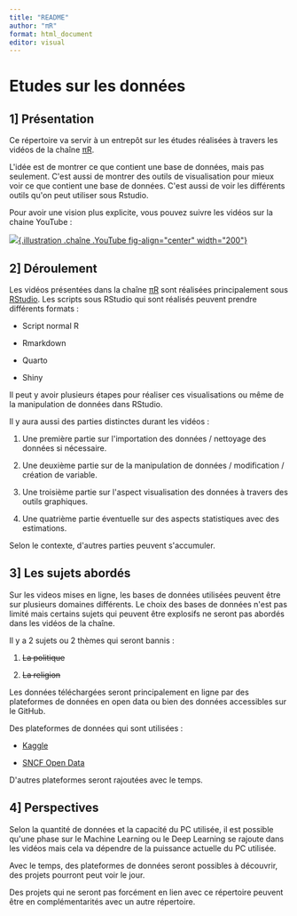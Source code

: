 ```yaml
---
title: "README"
author: "πR"
format: html_document
editor: visual
---
```


# **Etudes sur les données**

## **1] Présentation**

Ce répertoire va servir à un entrepôt sur les études réalisées à travers les vidéos de la chaîne [πR](https://www.youtube.com/@pieRData).

L'idée est de montrer ce que contient une base de données, mais pas seulement. C'est aussi de montrer des outils de visualisation pour mieux voir ce que contient une base de données. C'est aussi de voir les différents outils qu'on peut utiliser sous Rstudio.

Pour avoir une vision plus explicite, vous pouvez suivre les vidéos sur la chaine YouTube :

[![](images/Rplot01.png){.illustration .chaîne .YouTube fig-align="center" width="200"}](https://www.youtube.com/@pieRData)

## **2] Déroulement**

Les vidéos présentées dans la chaîne [πR](https://www.youtube.com/@pieRData) sont réalisées principalement sous [RStudio](https://posit.co/download/rstudio-desktop/). Les scripts sous RStudio qui sont réalisés peuvent prendre différents formats :

-   Script normal R

-   Rmarkdown

-   Quarto

-   Shiny

Il peut y avoir plusieurs étapes pour réaliser ces visualisations ou même de la manipulation de données dans RStudio.

Il y aura aussi des parties distinctes durant les vidéos :

1.  Une première partie sur l'importation des données / nettoyage des données si nécessaire.

2.  Une deuxième partie sur de la manipulation de données / modification / création de variable.

3.  Une troisième partie sur l'aspect visualisation des données à travers des outils graphiques.

4.  Une quatrième partie éventuelle sur des aspects statistiques avec des estimations.

Selon le contexte, d'autres parties peuvent s'accumuler.

## **3] Les sujets abordés**

Sur les videos mises en ligne, les bases de données utilisées peuvent être sur plusieurs domaines différents. Le choix des bases de données n'est pas limité mais certains sujets qui peuvent être explosifs ne seront pas abordés dans les vidéos de la chaîne.

Il y a 2 sujets ou 2 thèmes qui seront bannis :

1.  ~~La politique~~

2.  ~~La religion~~

Les données téléchargées seront principalement en ligne par des plateformes de données en open data ou bien des données accessibles sur le GitHub.

Des plateformes de données qui sont utilisées :

-   [Kaggle](https://www.kaggle.com/)

-   [SNCF Open Data](https://ressources.data.sncf.com/pages/accueil/)

D'autres plateformes seront rajoutées avec le temps.

## **4] Perspectives**

Selon la quantité de données et la capacité du PC utilisée, il est possible qu'une phase sur le Machine Learning ou le Deep Learning se rajoute dans les vidéos mais cela va dépendre de la puissance actuelle du PC utilisée.

Avec le temps, des plateformes de données seront possibles à découvrir, des projets pourront peut voir le jour.

Des projets qui ne seront pas forcément en lien avec ce répertoire peuvent être en complémentarités avec un autre répertoire.
